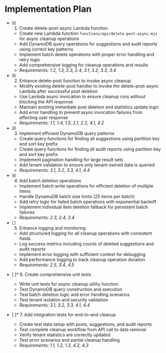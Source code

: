 # Implementation Plan

- [x] 1. Create delete-post-async Lambda function





  - Create new Lambda function `functions/api/delete-post-async.mjs` for async cleanup operations
  - Add DynamoDB query operations for suggestions and audit reports using correct key patterns
  - Implement batch delete operations with proper error handling and retry logic
  - Add comprehensive logging for cleanup operations and results
  - _Requirements: 1.2, 1.3, 2.3, 2.4, 3.1, 3.2, 3.3, 3.4_

- [x] 2. Enhance delete-post function to invoke async cleanup






  - Modify existing delete-post handler to invoke the delete-post-async Lambda after successful post deletion
  - Use Lambda async invocation to ensure cleanup runs without blocking the API response
  - Maintain existing immediate post deletion and statistics update logic
  - Add error handling to prevent async invocation failures from affecting user response
  - _Requirements: 1.1, 1.4, 1.5, 2.1, 2.2, 4.1, 4.2_

- [x] 3. Implement efficient DynamoDB query patterns





  - Create query functions for finding all suggestions using partition key and sort key prefix
  - Create query functions for finding all audit reports using partition key and sort key prefix
  - Implement pagination handling for large result sets
  - Add tenant validation to ensure only tenant-owned data is queried
  - _Requirements: 3.1, 3.2, 3.3, 4.1, 4.4_

- [x] 4. Add batch deletion operations





  - Implement batch write operations for efficient deletion of multiple items
  - Handle DynamoDB batch size limits (25 items per batch)
  - Add retry logic for failed batch operations with exponential backoff
  - Implement individual item deletion fallback for persistent batch failures
  - _Requirements: 2.3, 2.4, 3.4_

- [ ] 5. Enhance logging and monitoring
  - Add structured logging for all cleanup operations with consistent fields
  - Log success metrics including counts of deleted suggestions and audit reports
  - Implement error logging with sufficient context for debugging
  - Add performance logging to track cleanup operation duration
  - _Requirements: 2.5, 3.4, 4.5_

- [ ]* 6. Create comprehensive unit tests
  - Write unit tests for async cleanup utility function
  - Test DynamoDB query construction and execution
  - Test batch deletion logic and error handling scenarios
  - Test tenant isolation and security validation
  - _Requirements: 3.1, 3.2, 3.3, 4.1, 4.4_

- [ ]* 7. Add integration tests for end-to-end cleanup
  - Create test data setup with posts, suggestions, and audit reports
  - Test complete cleanup workflow from API call to data removal
  - Verify tenant statistics are correctly updated
  - Test error scenarios and partial cleanup handling
  - _Requirements: 1.1, 1.2, 1.3, 4.2, 4.3_
